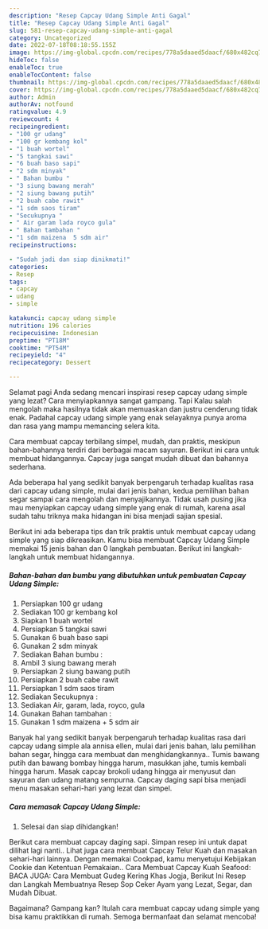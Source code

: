 ```yaml
---
description: "Resep Capcay Udang Simple Anti Gagal"
title: "Resep Capcay Udang Simple Anti Gagal"
slug: 581-resep-capcay-udang-simple-anti-gagal
category: Uncategorized
date: 2022-07-18T08:18:55.155Z
image: https://img-global.cpcdn.com/recipes/778a5daaed5daacf/680x482cq70/capcay-udang-simple-foto-resep-utama.jpg
hideToc: false
enableToc: true
enableTocContent: false
thumbnail: https://img-global.cpcdn.com/recipes/778a5daaed5daacf/680x482cq70/capcay-udang-simple-foto-resep-utama.jpg
cover: https://img-global.cpcdn.com/recipes/778a5daaed5daacf/680x482cq70/capcay-udang-simple-foto-resep-utama.jpg
author: Admin
authorAv: notfound
ratingvalue: 4.9
reviewcount: 4
recipeingredient:
- "100 gr udang"
- "100 gr kembang kol"
- "1 buah wortel"
- "5 tangkai sawi"
- "6 buah baso sapi"
- "2 sdm minyak"
- " Bahan bumbu "
- "3 siung bawang merah"
- "2 siung bawang putih"
- "2 buah cabe rawit"
- "1 sdm saos tiram"
- "Secukupnya "
- " Air garam lada royco gula"
- " Bahan tambahan "
- "1 sdm maizena  5 sdm air"
recipeinstructions:

- "Sudah jadi dan siap dinikmati!"
categories:
- Resep
tags:
- capcay
- udang
- simple

katakunci: capcay udang simple 
nutrition: 196 calories
recipecuisine: Indonesian
preptime: "PT18M"
cooktime: "PT54M"
recipeyield: "4"
recipecategory: Dessert

---
```



Selamat pagi Anda sedang mencari inspirasi resep capcay udang simple yang lezat? Cara menyiapkannya sangat gampang. Tapi Kalau salah mengolah maka hasilnya tidak akan memuaskan dan justru cenderung tidak enak. Padahal capcay udang simple yang enak selayaknya punya aroma dan rasa yang mampu memancing selera kita.


Cara membuat capcay terbilang simpel, mudah, dan praktis, meskipun bahan-bahannya terdiri dari berbagai macam sayuran. Berikut ini cara untuk membuat hidangannya. Capcay juga sangat mudah dibuat dan bahannya sederhana.

Ada beberapa hal yang sedikit banyak berpengaruh terhadap kualitas rasa dari capcay udang simple, mulai dari jenis bahan, kedua pemilihan bahan segar sampai cara mengolah dan menyajikannya. Tidak usah pusing jika mau menyiapkan capcay udang simple yang enak di rumah, karena asal sudah tahu triknya maka hidangan ini bisa menjadi sajian spesial.


Berikut ini ada beberapa tips dan trik praktis untuk membuat capcay udang simple yang siap dikreasikan. Kamu bisa membuat Capcay Udang Simple memakai 15 jenis bahan dan 0 langkah pembuatan. Berikut ini langkah-langkah untuk membuat hidangannya.

<!--inarticleads1-->

##### Bahan-bahan dan bumbu yang dibutuhkan untuk pembuatan Capcay Udang Simple:

1. Persiapkan 100 gr udang
1. Sediakan 100 gr kembang kol
1. Siapkan 1 buah wortel
1. Persiapkan 5 tangkai sawi
1. Gunakan 6 buah baso sapi
1. Gunakan 2 sdm minyak
1. Sediakan  Bahan bumbu :
1. Ambil 3 siung bawang merah
1. Persiapkan 2 siung bawang putih
1. Persiapkan 2 buah cabe rawit
1. Persiapkan 1 sdm saos tiram
1. Sediakan Secukupnya :
1. Sediakan  Air, garam, lada, royco, gula
1. Gunakan  Bahan tambahan :
1. Gunakan 1 sdm maizena + 5 sdm air


Banyak hal yang sedikit banyak berpengaruh terhadap kualitas rasa dari capcay udang simple ala annisa ellen, mulai dari jenis bahan, lalu pemilihan bahan segar, hingga cara membuat dan menghidangkannya.. Tumis bawang putih dan bawang bombay hingga harum, masukkan jahe, tumis kembali hingga harum. Masak capcay brokoli udang hingga air menyusut dan sayuran dan udang matang sempurna. Capcay daging sapi bisa menjadi menu masakan sehari-hari yang lezat dan simpel. 

<!--inarticleads2-->

##### Cara memasak Capcay Udang Simple:


1. Selesai dan siap dihidangkan!

Berikut cara membuat capcay daging sapi. Simpan resep ini untuk dapat dilihat lagi nanti.. Lihat juga cara membuat Capcay Telur Kuah dan masakan sehari-hari lainnya. Dengan memakai Cookpad, kamu menyetujui Kebijakan Cookie dan Ketentuan Pemakaian.. Cara Membuat Capcay Kuah Seafood: BACA JUGA: Cara Membuat Gudeg Kering Khas Jogja, Berikut Ini Resep dan Langkah Membuatnya Resep Sop Ceker Ayam yang Lezat, Segar, dan Mudah Dibuat. 

Bagaimana? Gampang kan? Itulah cara membuat capcay udang simple yang bisa kamu praktikkan di rumah. Semoga bermanfaat dan selamat mencoba!
